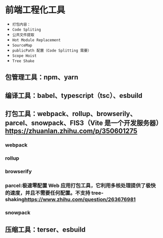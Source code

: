 # 前端工程化工具

- `打包内容：`
- `Code Spliting`
- `公共文件提取`
- `Hot Module Replacement`
- `SourceMap`
- `publicPath 配置（Code Splitting 需要）`
- `Scope Hoist`
- `Tree Shake`

## 包管理工具：npm、yarn

## 编译工具：babel、typescript（tsc）、esbuild

## 打包工具：webpack、rollup、browserily、parcel、snowpack、FIS3（Vite 是一个开发服务器）<https://zhuanlan.zhihu.com/p/350601275>

### webpack

### rollup

### browserify

### parcel:极速零配置 Web 应用打包工具，它利用多核处理提供了极快的速度，并且不需要任何配置。不支持 tree-shaking<https://www.zhihu.com/question/263676981>

### snowpack

## 压缩工具：terser、esbuild
